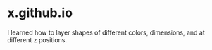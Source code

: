 # x.github.io
I learned how to layer shapes of different colors, dimensions, and at different z positions.
